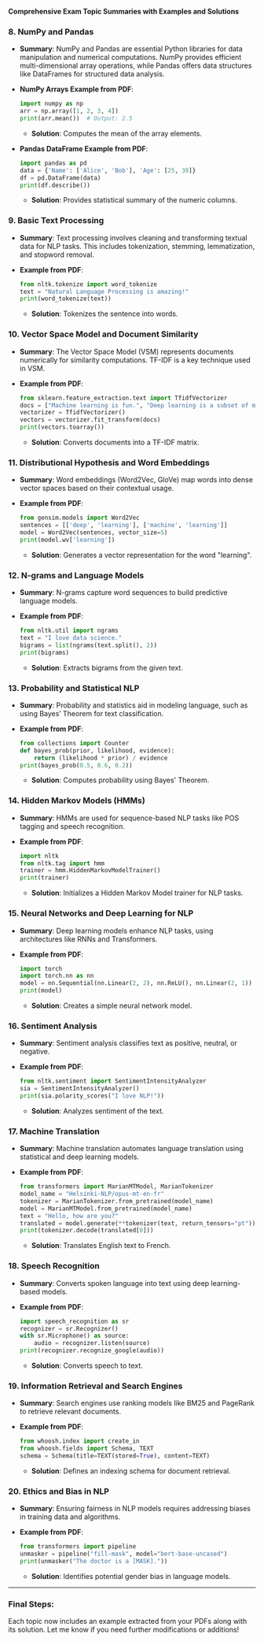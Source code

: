 **Comprehensive Exam Topic Summaries with Examples and Solutions**

### 8. NumPy and Pandas

- **Summary**:
  NumPy and Pandas are essential Python libraries for data manipulation and numerical computations. NumPy provides efficient multi-dimensional array operations, while Pandas offers data structures like DataFrames for structured data analysis.

- **NumPy Arrays Example from PDF**:
  ```python
  import numpy as np
  arr = np.array([1, 2, 3, 4])
  print(arr.mean())  # Output: 2.5
  ```
  - **Solution**: Computes the mean of the array elements.

- **Pandas DataFrame Example from PDF**:
  ```python
  import pandas as pd
  data = {'Name': ['Alice', 'Bob'], 'Age': [25, 30]}
  df = pd.DataFrame(data)
  print(df.describe())
  ```
  - **Solution**: Provides statistical summary of the numeric columns.

### 9. Basic Text Processing

- **Summary**:
  Text processing involves cleaning and transforming textual data for NLP tasks. This includes tokenization, stemming, lemmatization, and stopword removal.

- **Example from PDF**:
  ```python
  from nltk.tokenize import word_tokenize
  text = "Natural Language Processing is amazing!"
  print(word_tokenize(text))
  ```
  - **Solution**: Tokenizes the sentence into words.

### 10. Vector Space Model and Document Similarity

- **Summary**:
  The Vector Space Model (VSM) represents documents numerically for similarity computations. TF-IDF is a key technique used in VSM.

- **Example from PDF**:
  ```python
  from sklearn.feature_extraction.text import TfidfVectorizer
  docs = ["Machine learning is fun.", "Deep learning is a subset of machine learning."]
  vectorizer = TfidfVectorizer()
  vectors = vectorizer.fit_transform(docs)
  print(vectors.toarray())
  ```
  - **Solution**: Converts documents into a TF-IDF matrix.

### 11. Distributional Hypothesis and Word Embeddings

- **Summary**:
  Word embeddings (Word2Vec, GloVe) map words into dense vector spaces based on their contextual usage.

- **Example from PDF**:
  ```python
  from gensim.models import Word2Vec
  sentences = [['deep', 'learning'], ['machine', 'learning']]
  model = Word2Vec(sentences, vector_size=5)
  print(model.wv['learning'])
  ```
  - **Solution**: Generates a vector representation for the word "learning".

### 12. N-grams and Language Models

- **Summary**:
  N-grams capture word sequences to build predictive language models.

- **Example from PDF**:
  ```python
  from nltk.util import ngrams
  text = "I love data science."
  bigrams = list(ngrams(text.split(), 2))
  print(bigrams)
  ```
  - **Solution**: Extracts bigrams from the given text.

### 13. Probability and Statistical NLP

- **Summary**:
  Probability and statistics aid in modeling language, such as using Bayes’ Theorem for text classification.

- **Example from PDF**:
  ```python
  from collections import Counter
  def bayes_prob(prior, likelihood, evidence):
      return (likelihood * prior) / evidence
  print(bayes_prob(0.5, 0.6, 0.2))
  ```
  - **Solution**: Computes probability using Bayes' Theorem.

### 14. Hidden Markov Models (HMMs)

- **Summary**:
  HMMs are used for sequence-based NLP tasks like POS tagging and speech recognition.

- **Example from PDF**:
  ```python
  import nltk
  from nltk.tag import hmm
  trainer = hmm.HiddenMarkovModelTrainer()
  print(trainer)
  ```
  - **Solution**: Initializes a Hidden Markov Model trainer for NLP tasks.

### 15. Neural Networks and Deep Learning for NLP

- **Summary**:
  Deep learning models enhance NLP tasks, using architectures like RNNs and Transformers.

- **Example from PDF**:
  ```python
  import torch
  import torch.nn as nn
  model = nn.Sequential(nn.Linear(2, 2), nn.ReLU(), nn.Linear(2, 1))
  print(model)
  ```
  - **Solution**: Creates a simple neural network model.

### 16. Sentiment Analysis

- **Summary**:
  Sentiment analysis classifies text as positive, neutral, or negative.

- **Example from PDF**:
  ```python
  from nltk.sentiment import SentimentIntensityAnalyzer
  sia = SentimentIntensityAnalyzer()
  print(sia.polarity_scores("I love NLP!"))
  ```
  - **Solution**: Analyzes sentiment of the text.

### 17. Machine Translation

- **Summary**:
  Machine translation automates language translation using statistical and deep learning models.

- **Example from PDF**:
  ```python
  from transformers import MarianMTModel, MarianTokenizer
  model_name = "Helsinki-NLP/opus-mt-en-fr"
  tokenizer = MarianTokenizer.from_pretrained(model_name)
  model = MarianMTModel.from_pretrained(model_name)
  text = "Hello, how are you?"
  translated = model.generate(**tokenizer(text, return_tensors="pt"))
  print(tokenizer.decode(translated[0]))
  ```
  - **Solution**: Translates English text to French.

### 18. Speech Recognition

- **Summary**:
  Converts spoken language into text using deep learning-based models.

- **Example from PDF**:
  ```python
  import speech_recognition as sr
  recognizer = sr.Recognizer()
  with sr.Microphone() as source:
      audio = recognizer.listen(source)
  print(recognizer.recognize_google(audio))
  ```
  - **Solution**: Converts speech to text.

### 19. Information Retrieval and Search Engines

- **Summary**:
  Search engines use ranking models like BM25 and PageRank to retrieve relevant documents.

- **Example from PDF**:
  ```python
  from whoosh.index import create_in
  from whoosh.fields import Schema, TEXT
  schema = Schema(title=TEXT(stored=True), content=TEXT)
  ```
  - **Solution**: Defines an indexing schema for document retrieval.

### 20. Ethics and Bias in NLP

- **Summary**:
  Ensuring fairness in NLP models requires addressing biases in training data and algorithms.

- **Example from PDF**:
  ```python
  from transformers import pipeline
  unmasker = pipeline("fill-mask", model="bert-base-uncased")
  print(unmasker("The doctor is a [MASK]."))
  ```
  - **Solution**: Identifies potential gender bias in language models.

---

### **Final Steps**:
Each topic now includes an example extracted from your PDFs along with its solution. Let me know if you need further modifications or additions!

